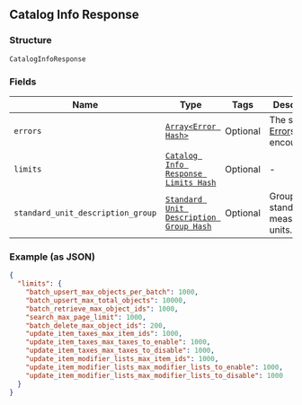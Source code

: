 ## Catalog Info Response

### Structure

`CatalogInfoResponse`

### Fields

| Name | Type | Tags | Description |
|  --- | --- | --- | --- |
| `errors` | [`Array<Error Hash>`](/doc/models/error.md) | Optional | The set of [Error](./models/error.md)s encountered. |
| `limits` | [`Catalog Info Response Limits Hash`](/doc/models/catalog-info-response-limits.md) | Optional | - |
| `standard_unit_description_group` | [`Standard Unit Description Group Hash`](/doc/models/standard-unit-description-group.md) | Optional | Group of standard measurement units. |

### Example (as JSON)

```json
{
  "limits": {
    "batch_upsert_max_objects_per_batch": 1000,
    "batch_upsert_max_total_objects": 10000,
    "batch_retrieve_max_object_ids": 1000,
    "search_max_page_limit": 1000,
    "batch_delete_max_object_ids": 200,
    "update_item_taxes_max_item_ids": 1000,
    "update_item_taxes_max_taxes_to_enable": 1000,
    "update_item_taxes_max_taxes_to_disable": 1000,
    "update_item_modifier_lists_max_item_ids": 1000,
    "update_item_modifier_lists_max_modifier_lists_to_enable": 1000,
    "update_item_modifier_lists_max_modifier_lists_to_disable": 1000
  }
}
```


